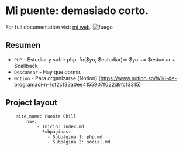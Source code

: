 # Mi puente: demasiado corto.

For full documentation visit [mi web](https://makspariva.wordpress.com/).
![fuego](img/fuego.jpg)

## Resumen

* `PHP` - Estudiar y sufrir php. fn($yo, $estudiar)=> $yo += $estudiar + $callback
* `Descansar` - Hay que dormir.
* `Notion` - Para organizarse [Notion] (https://www.notion.so/Wiki-de-programaci-n-1cf2c133a0ee4155907f022d9fcf3315)


## Project layout

        site_name: Puente Chill
            nav:
                - Inicio: index.md
                - Subpáginas:
                    - Subpágina 1: php.md
                    - Subpágina 2: social.md
